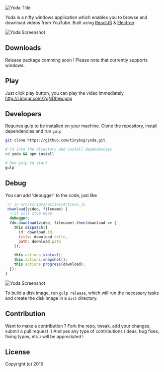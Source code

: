 ![Yoda Title](https://s3-us-west-2.amazonaws.com/github.whoisandie.com/yoda-title.png)

Yoda is a nifty windows application which enables you to browse and download videos from YouTube.
Built using [ReactJS](https://facebook.github.io/react) & [Electron](http://electron.atom.io)

![Yoda Screenshot](http://i.imgur.com/7TJwweb.png)

## Downloads
Release package comming soon !
Please note that currently supports windows.

## Play
Just click play button, you can play the video immediately
http://i.imgur.com/2gNDhew.png

## Developers
Requires gulp to be installed on your machine.
Clone the repository, install dependencies and run `gulp`

``` bash
git clone https://github.com/tinybug/yoda.git

# Cd into the directory and install dependencies
cd yoda && npm install

# Run gulp to start
gulp
```

## Debug
You can add 'debugger' to the code, just like
``` javascript
 // in src/scripts/actios/Actions.js
 download(video, filename) {
  //it will stop here
  debugger;
  Ydm.download(video, filename).then(download => {
    this.dispatch({
      id: download.id,
      title: download.title,
      path: download.path
    });

    this.actions.status();
    this.actions.snapshot();
    this.actions.progress(download);
  });
}
```
![Yoda Screenshot](http://i.imgur.com/8dpGVMm.png)

To build a disk image, run `gulp release`, which will run the necessary tasks
and create the disk image in a `dist` directory.

## Contribution

Want to make a contribution ? Fork the repo, tweak, add your changes, submit a pull request :) And yes any type of contributions (ideas, bug fixes, fixing typos, etc.) will be appreciated !

## License

Copyright (c) 2015
